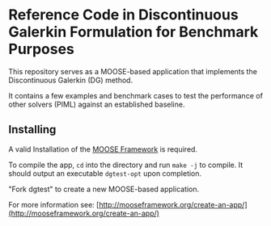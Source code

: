Reference Code in Discontinuous Galerkin Formulation for Benchmark Purposes
=====

This repository serves as a MOOSE-based application that implements the Discontinuous Galerkin (DG) method.

It contains a few examples and benchmark cases to test the performance of other solvers (PIML) against an established baseline.

Installing
----------

A valid Installation of the [MOOSE Framework](https://mooseframework.inl.gov/getting_started/installation/) is required.

To compile the app, `cd` into the directory and run `make -j` to compile. It should output an executable `dgtest-opt` upon completion.


"Fork dgtest" to create a new MOOSE-based application.

For more information see: [http://mooseframework.org/create-an-app/](http://mooseframework.org/create-an-app/)

